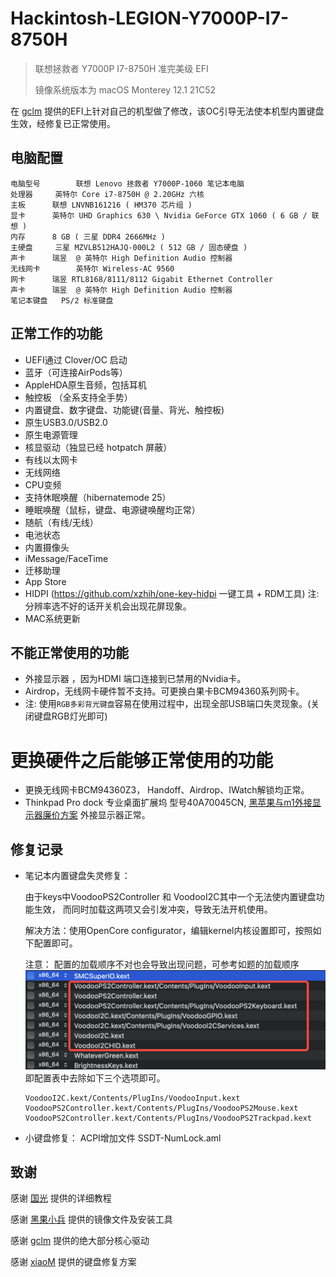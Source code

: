 # Hackintosh-LEGION-Y7000P-I7-8750H  
> 联想拯救者 Y7000P I7-8750H  准完美级 EFI
> 
> 镜像系统版本为 macOS Monterey 12.1 21C52

在 [gclm](https://github.com/gclm/Hackintosh-LEGION-Y7000P-I7-9750H) 
提供的EFI上针对自己的机型做了修改，该OC引导无法使本机型内置键盘生效，经修复已正常使用。 

## 电脑配置 

```
电脑型号		联想 Lenovo 拯救者 Y7000P-1060 笔记本电脑
处理器		英特尔 Core i7-8750H @ 2.20GHz 六核
主板		联想 LNVNB161216 ( HM370 芯片组 )
显卡		英特尔 UHD Graphics 630 \ Nvidia GeForce GTX 1060 ( 6 GB / 联想 )
内存		8 GB ( 三星 DDR4 2666MHz )
主硬盘		三星 MZVLB512HAJQ-000L2 ( 512 GB / 固态硬盘 )
声卡		瑞昱  @ 英特尔 High Definition Audio 控制器
无线网卡		英特尔 Wireless-AC 9560
网卡		瑞昱 RTL8168/8111/8112 Gigabit Ethernet Controller
声卡		瑞昱  @ 英特尔 High Definition Audio 控制器
笔记本键盘	PS/2 标准键盘
```

## 正常工作的功能
- UEFI通过 Clover/OC 启动
- 蓝牙（可连接AirPods等）
- AppleHDA原生音频，包括耳机
- 触控板 （全系支持全手势）
- 内置键盘、数字键盘、功能键(音量、背光、触控板)
- 原生USB3.0/USB2.0 
- 原生电源管理
- 核显驱动（独显已经 hotpatch 屏蔽）
- 有线以太网卡
- 无线网络
- CPU变频
- 支持休眠唤醒（hibernatemode 25）
- 睡眠唤醒（鼠标，键盘、电源键唤醒均正常）
- 随航（有线/无线）
- 电池状态
- 内置摄像头
- iMessage/FaceTime
- 迁移助理
- App Store
- HIDPI (https://github.com/xzhih/one-key-hidpi 一键工具 + RDM工具) 注: 分辨率选不好的话开关机会出现花屏现象。
- MAC系统更新

## 不能正常使用的功能
- 外接显示器 ，因为HDMI 端口连接到已禁用的Nvidia卡。
- Airdrop，无线网卡硬件暂不支持。可更换白果卡BCM94360系列网卡。 
- 注: 使用`RGB多彩背光键盘`容易在使用过程中，出现全部USB端口失灵现象。(关闭键盘RGB灯光即可)

# 更换硬件之后能够正常使用的功能
- 更换无线网卡BCM94360Z3， Handoff、Airdrop、IWatch解锁均正常。
- Thinkpad Pro dock 专业桌面扩展坞 型号40A70045CN, [黑苹果与m1外接显示器廉价方案](https://zhuanlan.zhihu.com/p/355895597) 外接显示器正常。


## 修复记录
- 笔记本内置键盘失灵修复：

	由于keys中VoodooPS2Controller 和 VoodooI2C其中一个无法使内置键盘功能生效， 而同时加载这两项又会引发冲突，导致无法开机使用。
  	
	解决方法：使用OpenCore configurator，编辑kernel内核设置即可，按照如下配置即可。
  	
	注意： 配置的加载顺序不对也会导致出现问题，可参考如题的加载顺序
	![image](image/voodoo.png)
  	即配置表中去除如下三个选项即可。
  ```
  VoodooI2C.kext/Contents/PlugIns/VoodooInput.kext
  VoodooPS2Controller.kext/Contents/PlugIns/VoodooPS2Mouse.kext
  VoodooPS2Controller.kext/Contents/PlugIns/VoodooPS2Trackpad.kext
  ```
- 小键盘修复：
	ACPI增加文件 SSDT-NumLock.aml


## 致谢

感谢 [国光](https://apple.sqlsec.com/) 提供的详细教程	 

感谢 [黑果小兵](https://blog.daliansky.net/) 提供的镜像文件及安装工具	 

感谢 [gclm](https://github.com/gclm/Hackintosh-LEGION-Y7000P-I7-9750H) 提供的绝大部分核心驱动 	

感谢 [xiaoM](https://github.com/xiaoMGitHub/LEGION_Y7000Series_Hackintosh/releases) 提供的键盘修复方案




